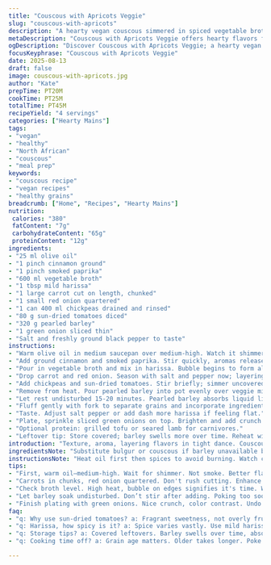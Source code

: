 ```yaml
---
title: "Couscous with Apricots Veggie"
slug: "couscous-with-apricots"
description: "A hearty vegan couscous simmered in spiced vegetable broth with fresh diced apricots and chickpeas. Carrots and onions add sweetness and texture. Harissa provides warmth without overwhelming heat. Recipes swaps bulgur for pearled barley, sun-dried tomatoes replace apricots for a different sweetness profile. Infused with cinnamon and smoked paprika to deepen the aroma. Quick simmer, fluffing couscous by fork to keep grains separate. Serve with fresh herbs or grilled tofu for protein. Oil is toasted olive oil but grapeseed works fine. No dairy, nuts, eggs. Simple, colorful, balanced flavors with contrasting sweet and spicy notes."
metaDescription: "Couscous with Apricots Veggie offers hearty flavors from chickpeas, apricots, and spices in a quick vegan dish. Satisfying texture, vibrant colors."
ogDescription: "Discover Couscous with Apricots Veggie; a hearty vegan dish showcasing layered flavors and textures. Quick, colorful, packed with nutrients."
focusKeyphrase: "Couscous with Apricots Veggie"
date: 2025-08-13
draft: false
image: couscous-with-apricots.jpg
author: "Kate"
prepTime: PT20M
cookTime: PT25M
totalTime: PT45M
recipeYield: "4 servings"
categories: ["Hearty Mains"]
tags:
- "vegan"
- "healthy"
- "North African"
- "couscous"
- "meal prep"
keywords:
- "couscous recipe"
- "vegan recipes"
- "healthy grains"
breadcrumb: ["Home", "Recipes", "Hearty Mains"]
nutrition: 
 calories: "380"
 fatContent: "7g"
 carbohydrateContent: "65g"
 proteinContent: "12g"
ingredients:
- "25 ml olive oil"
- "1 pinch cinnamon ground"
- "1 pinch smoked paprika"
- "600 ml vegetable broth"
- "1 tbsp mild harissa"
- "1 large carrot cut on length, chunked"
- "1 small red onion quartered"
- "1 can 400 ml chickpeas drained and rinsed"
- "80 g sun-dried tomatoes diced"
- "320 g pearled barley"
- "1 green onion sliced thin"
- "Salt and freshly ground black pepper to taste"
instructions:
- "Warm olive oil in medium saucepan over medium-high. Watch it shimmer, not smoke; oil that’s too hot loses flavor."
- "Add ground cinnamon and smoked paprika. Stir quickly, aromas release fast and can burn. Watch the color deepen slightly, a few seconds only."
- "Pour in vegetable broth and mix in harissa. Bubble begins to form along edges. This is your sign to add solids."
- "Drop carrot and red onion. Season with salt and pepper now; layering flavour early is crucial."
- "Add chickpeas and sun-dried tomatoes. Stir briefly; simmer uncovered till carrot pierces easily with tip of knife, about 10 minutes."
- "Remove from heat. Pour pearled barley into pot evenly over veggie mixture; do not stir. Cover tightly with lid."
- "Let rest undisturbed 15-20 minutes. Pearled barley absorbs liquid like a sponge; timing depends on absorbency and age of grain. Check by pressing grain between fingers; should be tender but not mushy."
- "Fluff gently with fork to separate grains and incorporate ingredients. Break clumps apart; key to texture and mouthfeel."
- "Taste. Adjust salt pepper or add dash more harissa if feeling flat."
- "Plate, sprinkle sliced green onions on top. Brighten and add crunch contrast."
- "Optional protein: grilled tofu or seared lamb for carnivores."
- "Leftover tip: Store covered; barley swells more over time. Reheat with splash broth, fluff again before serving."
introduction: "Texture, aroma, layering flavors in tight dance. Couscous tends to clump, barley keeps bite longer, gives mouth something to grab. Apricots replaced by sun-dried tomatoes introduce tangy sweetness with sharper edge. Harissa adds complexity—not just heat—balance. Few simple ingredients but transformative when timed right. Brown spices in oil unlock full essence, don’t skip, or start cold and flavors mute. Carrots soak up broth while pearls bubble beneath surface. Talk to your food, poke grains, know when to move on. Quick simmer avoids mush, gentle steaming retains plumpness. Green onions finish with color and crunch. Forget tedious chopping, use manageable chunks; saves time, better texture. Keep salt in check—better add later than fix over-salty dish. Plate warm, serve soon, leftovers revive well with splash broth and flip-fluff technique. Restaurant flavor at home, no fuss, reliable every time."
ingredientsNote: "Substitute bulgur or couscous if barley unavailable but adjust soaking times accordingly; couscous needs less liquid and time. Harissa varies widely in spice level; if too strong, reduce amount or swap with mild chili paste. Sun-dried tomatoes add fruity acidity and depth; if missing, dried figs or cranberries work but alter flavor profile distinctly. Olive oil preferred for aroma, grapeseed or avocado oil are valid backups but lack that herbaceous punch. Use fresh ground spices over pre-ground where possible—flavor suffers with age. Chickpeas canned can be replaced by cooked dried chickpeas; cook separately to avoid mushiness."
instructionsNote: "Heat oil first then spices to avoid burning. Watch carefully—once spices toast about 15-30 seconds, add liquid immediately. Use sturdy saucepan with lid that seals well, prevents steam escape so grains cook evenly. Layer vegetables and legumes before adding grains to infuse broth properly. Let barley hydrate undisturbed; poking prematurely releases starch, turns dish gummy. Resting time is approximate; test texture visually—tender surface with a slight chew inside means readiness. Fluffing gently with fork instead of stirring prevents mushy paste. Season carefully after cooking; heat concentrates flavors so over-salting can happen. Garnish with fresh herbs just before serving to prevent wilting. Protein additions optional but recommended to round out meal. Reheating slowly with added broth and stirring brings back original texture. Practice timing based on your setup; differences in stove, pot size, and grain age will cause variance."
tips:
- "First, warm oil—medium-high. Wait for shimmer. Not smoke. Better flavor. Add spices quickly. Toast for 15-30 seconds. Immediate liquid. Watch closely."
- "Carrots in chunks, red onion quartered. Don't rush cutting. Enhance texture. Olive oil preferred. Grapeseed or avocado oils work but lose aroma. "
- "Check broth level. High heat, bubble on edges signifies it's time. When adding chickpeas and sun-dried tomatoes, season fully. Layer flavors. Build base."
- "Let barley soak undisturbed. Don’t stir after adding. Poking too soon releases starch—gummy mishap. Each grain plump, tender surface. Timing can vary."
- "Finish plating with green onions. Nice crunch, color contrast. Undo clumps with fork. Separate grains. Watch moisture levels when reheating. A bit of broth helps."
faq:
- "q: Why use sun-dried tomatoes? a: Fragrant sweetness, not overly fruity. Swap with figs if needed. Texture change significant, but profiles interesting."
- "q: Harissa, how spicy is it? a: Spice varies vastly. Use mild harissa, or reduce amount. Alternatives exist. Chili paste works too but alters taste."
- "q: Storage tips? a: Covered leftovers. Barley swells over time, absorb liquid. Reheat with splash of broth. Fluff before serving. Maintain texture."
- "q: Cooking time off? a: Grain age matters. Older takes longer. Poke method—bite-sized check. Tender but with slight chew indicates readiness."

---
```

